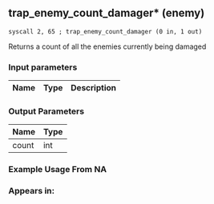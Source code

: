 ## trap_enemy_count_damager* (enemy)

`syscall 2, 65 ; trap_enemy_count_damager (0 in, 1 out)`

Returns a count of all the enemies currently being damaged

### Input parameters
| Name | Type | Description
|------|------|------------


### Output Parameters
| Name | Type
|------|-----
| count   | int   
### Example Usage From NA



### Appears in:



